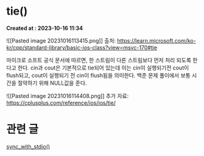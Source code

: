 # tie()
**Created at : 2023-10-16 11:34**

![[Pasted image 20231016113415.png]]
출처: https://learn.microsoft.com/ko-kr/cpp/standard-library/basic-ios-class?view=msvc-170#tie

마이크로 소프트 공식 문서에 따르면, 한 스트림이 다른 스트림보다 먼저 처리 되도록 한다고 한다. cin과 cout은 기본적으로 tie되어 있는데 이는 cin이 실행되기전 cout이 flush되고, cout이 실행되기 전 cin이 flush됨을 의미한다.
백준 문제 풀이에서 보통 시간을 절약하기 위해 NULL값을 준다.

![[Pasted image 20231016114408.png]]
추가 자료: https://cplusplus.com/reference/ios/ios/tie/

# 관련 글
[sync_with_stdio()](sync_with_stdio().md)